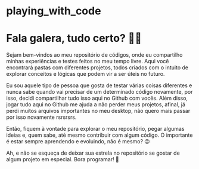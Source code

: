 # playing_with_code

# **Fala galera, tudo certo?** 👋🏼

Sejam bem-vindos ao meu repositório de códigos, onde eu compartilho minhas experiências e testes feitos no meu tempo livre. Aqui você encontrará pastas com diferentes projetos, todos criados com o intuito de explorar conceitos e lógicas que podem vir a ser úteis no futuro.

Eu sou aquele tipo de pessoa que gosta de testar várias coisas diferentes e nunca sabe quando vai precisar de um determinado código novamente, por isso, decidi compartilhar tudo isso aqui no Github com vocês. Além disso, jogar tudo aqui no Github me ajuda a não perder meus projetos, afinal, já perdi muitos arquivos importantes no meu desktop, não quero mais passar por isso novamente rsrsrsrs.

Então, fiquem à vontade para explorar o meu repositório, pegar algumas ideias e, quem sabe, até mesmo contribuir com algum código. O importante é estar sempre aprendendo e evoluindo, não é mesmo? 😉

Ah, e não se esqueça de deixar sua estrela no repositório se gostar de algum projeto em especial. Bora programar! 🚀
